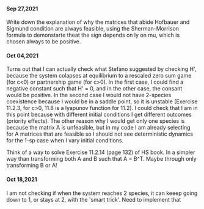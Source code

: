 

#### Sep 27,2021

Write down the explanation of why the matrices that abide Hofbauer and Sigmund condition are always feasible, using the Sherman-Morrison formula to demonstarte theat the sign depends on ly on mu, which is chosen always to be positive.

#### Oct 04,2021

Turns out that I can actually check what Stefano suggested by checking H', because the system colapses at equilibrium to a rescaled zero sum game (for c<0) or partnership game (for c>0). In the first case, I could find a negative constant such that H' = 0, and in the other case, the consant would be positive. In the second case I would not have 2-species coexistence because I would be in a saddle point, so it is unstable (Exercise 11.2.3, for c>0, 11.8 is a lyapunov function for 11.2). I could check that I am in this point because with different initial conditions I get different outcomes (priority effects). The other reason why I would get only one species is because the matrix A is unfeasible, but in my code I am already selecting for A matrices that are feasible so I should not see deterministic dynamics for the 1-sp case when I vary initial conditions.

Think of a way to solve Exercise 11.2.14 (page 132) of HS book. In a simpler way than transforming both A and B such that A = B^T. Maybe through only transforming B or A!

#### Oct 18,2021

I am not checking if when the system reaches 2 species, it can keeep going down to 1, or stays at 2, with the 'smart trick'. Need to implement that
